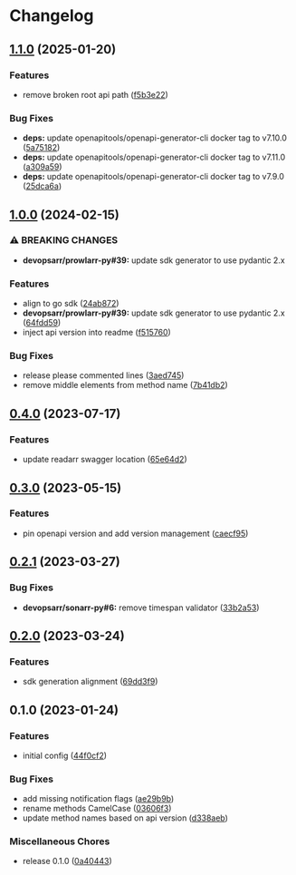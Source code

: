 # Changelog

## [1.1.0](https://github.com/devopsarr/readarr-go/compare/v1.0.0...v1.1.0) (2025-01-20)


### Features

* remove broken root api path ([f5b3e22](https://github.com/devopsarr/readarr-go/commit/f5b3e22bde57263e88bd4584f4b44cc07a8b8947))


### Bug Fixes

* **deps:** update openapitools/openapi-generator-cli docker tag to v7.10.0 ([5a75182](https://github.com/devopsarr/readarr-go/commit/5a75182299d7a4dd1e35f70fd24abaef6a8928d0))
* **deps:** update openapitools/openapi-generator-cli docker tag to v7.11.0 ([a309a59](https://github.com/devopsarr/readarr-go/commit/a309a59bc74b6c108b58832dbfe6946038257a55))
* **deps:** update openapitools/openapi-generator-cli docker tag to v7.9.0 ([25dca6a](https://github.com/devopsarr/readarr-go/commit/25dca6a5f40c3ed9c2112974d75ddc98ae42ec29))

## [1.0.0](https://github.com/devopsarr/readarr-go/compare/v0.4.0...v1.0.0) (2024-02-15)


### ⚠ BREAKING CHANGES

* **devopsarr/prowlarr-py#39:** update sdk generator to use pydantic 2.x

### Features

* align to go sdk ([24ab872](https://github.com/devopsarr/readarr-go/commit/24ab87268f3116be067a4810a29c8febb3b3fc26))
* **devopsarr/prowlarr-py#39:** update sdk generator to use pydantic 2.x ([64fdd59](https://github.com/devopsarr/readarr-go/commit/64fdd593d88f4c8bca5c449192926066677210dd))
* inject api version into readme ([f515760](https://github.com/devopsarr/readarr-go/commit/f51576098bbb913cc32523adb3f51402df50ec1b))


### Bug Fixes

* release please commented lines ([3aed745](https://github.com/devopsarr/readarr-go/commit/3aed745677b58f6f9c242ece6081aa0ed46da39c))
* remove middle elements from method name ([7b41db2](https://github.com/devopsarr/readarr-go/commit/7b41db29c8ab85aaeae1e22d49f357e03d90e96f))

## [0.4.0](https://github.com/devopsarr/readarr-go/compare/v0.3.0...v0.4.0) (2023-07-17)


### Features

* update readarr swagger location ([65e64d2](https://github.com/devopsarr/readarr-go/commit/65e64d29490f4953a5942f1e72f9adc4264304f5))

## [0.3.0](https://github.com/devopsarr/readarr-go/compare/v0.2.1...v0.3.0) (2023-05-15)


### Features

* pin openapi version and add version management ([caecf95](https://github.com/devopsarr/readarr-go/commit/caecf957e109bf209ed622ccf0418c1199564e3f))

## [0.2.1](https://github.com/devopsarr/readarr-go/compare/v0.2.0...v0.2.1) (2023-03-27)


### Bug Fixes

* **devopsarr/sonarr-py#6:** remove timespan validator ([33b2a53](https://github.com/devopsarr/readarr-go/commit/33b2a53a132a58b8af60e64dcb85bc4a53acf7b3))

## [0.2.0](https://github.com/devopsarr/readarr-go/compare/v0.1.0...v0.2.0) (2023-03-24)


### Features

* sdk generation alignment ([69dd3f9](https://github.com/devopsarr/readarr-go/commit/69dd3f9f356798599fb527ee26f7d5544086e0ac))

## 0.1.0 (2023-01-24)


### Features

* initial config ([44f0cf2](https://github.com/devopsarr/readarr-go/commit/44f0cf21238090395e54c9fc18755612a75fdfd8))


### Bug Fixes

* add missing notification flags ([ae29b9b](https://github.com/devopsarr/readarr-go/commit/ae29b9bf062adbfa71e4d974b2d5f9119af91181))
* rename methods CamelCase ([03606f3](https://github.com/devopsarr/readarr-go/commit/03606f30eca9165aaa9b684b3e792b48193ac40f))
* update method names based on api version ([d338aeb](https://github.com/devopsarr/readarr-go/commit/d338aeb37de3b3287a884585effc543c5ed9f61c))


### Miscellaneous Chores

* release 0.1.0 ([0a40443](https://github.com/devopsarr/readarr-go/commit/0a4044359df6d9ddf539f000e7c45c8e7ca6a464))

